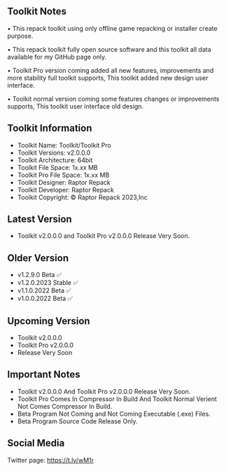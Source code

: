 Toolkit Notes
-----------------------------------------------

• This repack toolkit using only offline game repacking or installer create purpose.

• This repack toolkit fully open source software and this toolkit all data available for my GitHub page only.

• Toolkit Pro version coming added all new features, improvements and more stability full toolkit supports, This toolkit added new design user interface.

• Toolkit normal version coming some features changes or improvements supports, This toolkit user interface old design.

Toolkit Information
-----------------------------------------------
- Toolkit Name: Toolkit/Toolkit Pro
- Toolkit Versions: v2.0.0.0
- Toolkit Architecture: 64bit
- Toolkit File Space: 1x.xx MB
- Toolkit Pro File Space: 1x.xx MB
- Toolkit Designer: Raptor Repack
- Toolkit Developer: Raptor Repack
- Toolkit Copyright: © Raptor Repack 2023,Inc

Latest Version
-----------------------------------------------
- Toolkit v2.0.0.0 and Toolkit Pro v2.0.0.0 Release Very Soon.

Older Version
-----------------------------------------------
- v1.2.9.0 Beta ✅
- v1.2.0.2023 Stable ✅
- v1.1.0.2022 Beta ✅
- v1.0.0.2022 Beta ✅

Upcoming Version
-----------------------------------------------
- Toolkit v2.0.0.0
- Toolkit Pro v2.0.0.0
- Release Very Soon

Important Notes
-----------------------------------------------
- Toolkit v2.0.0.0 And Toolkit Pro v2.0.0.0 Release Very Soon.
- Toolkit Pro Comes In Compressor In Build And Toolkit Normal Verient Not Comes Compressor In Build.
- Beta Program Not Coming and Not Coming Executable (.exe) Files.
- Beta Program Source Code Release Only.

Social Media
-----------------------------------------------
Twitter page: https://t.ly/wM1r
